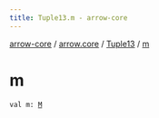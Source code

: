 ```yaml
---
title: Tuple13.m - arrow-core
---
```


[arrow-core](../../index.html) / [arrow.core](../index.html) / [Tuple13](index.html) / [m](./m.html)

# m

`val m: `[`M`](index.html#M)
